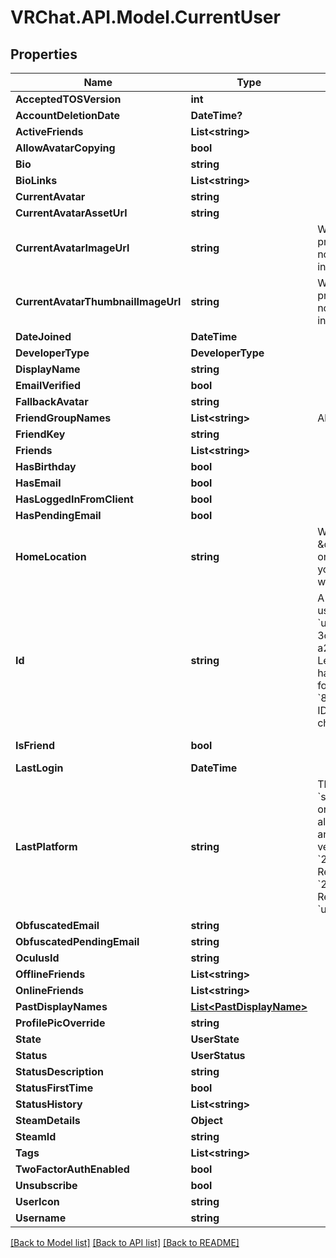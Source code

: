 # VRChat.API.Model.CurrentUser

## Properties

Name | Type | Description | Notes
------------ | ------------- | ------------- | -------------
**AcceptedTOSVersion** | **int** |  | 
**AccountDeletionDate** | **DateTime?** |  | [optional] 
**ActiveFriends** | **List&lt;string&gt;** |  | [optional] 
**AllowAvatarCopying** | **bool** |  | 
**Bio** | **string** |  | 
**BioLinks** | **List&lt;string&gt;** |  | 
**CurrentAvatar** | **string** |  | 
**CurrentAvatarAssetUrl** | **string** |  | 
**CurrentAvatarImageUrl** | **string** | When profilePicOverride is not empty, use it instead. | 
**CurrentAvatarThumbnailImageUrl** | **string** | When profilePicOverride is not empty, use it instead. | 
**DateJoined** | **DateTime** |  | 
**DeveloperType** | **DeveloperType** |  | 
**DisplayName** | **string** |  | 
**EmailVerified** | **bool** |  | 
**FallbackAvatar** | **string** |  | [optional] 
**FriendGroupNames** | **List&lt;string&gt;** | Always empty array. | 
**FriendKey** | **string** |  | 
**Friends** | **List&lt;string&gt;** |  | 
**HasBirthday** | **bool** |  | 
**HasEmail** | **bool** |  | 
**HasLoggedInFromClient** | **bool** |  | 
**HasPendingEmail** | **bool** |  | 
**HomeLocation** | **string** | WorldID be \&quot;offline\&quot; on User profiles if you are not friends with that user. | 
**Id** | **string** | A users unique ID, usually in the form of &#x60;usr_c1644b5b-3ca4-45b4-97c6-a2a0de70d469&#x60;. Legacy players can have old IDs in the form of &#x60;8JoV9XEdpo&#x60;. The ID can never be changed. | 
**IsFriend** | **bool** |  | [default to false]
**LastLogin** | **DateTime** |  | 
**LastPlatform** | **string** | This can be &#x60;standalonewindows&#x60; or &#x60;android&#x60;, but can also pretty much be any random Unity verison such as &#x60;2019.2.4-801-Release&#x60; or &#x60;2019.2.2-772-Release&#x60; or even &#x60;unknownplatform&#x60;. | 
**ObfuscatedEmail** | **string** |  | 
**ObfuscatedPendingEmail** | **string** |  | 
**OculusId** | **string** |  | 
**OfflineFriends** | **List&lt;string&gt;** |  | [optional] 
**OnlineFriends** | **List&lt;string&gt;** |  | [optional] 
**PastDisplayNames** | [**List&lt;PastDisplayName&gt;**](PastDisplayName.md) |  | 
**ProfilePicOverride** | **string** |  | 
**State** | **UserState** |  | 
**Status** | **UserStatus** |  | 
**StatusDescription** | **string** |  | 
**StatusFirstTime** | **bool** |  | 
**StatusHistory** | **List&lt;string&gt;** |  | 
**SteamDetails** | **Object** |  | 
**SteamId** | **string** |  | 
**Tags** | **List&lt;string&gt;** |  | 
**TwoFactorAuthEnabled** | **bool** |  | 
**Unsubscribe** | **bool** |  | 
**UserIcon** | **string** |  | 
**Username** | **string** |  | 

[[Back to Model list]](../README.md#documentation-for-models) [[Back to API list]](../README.md#documentation-for-api-endpoints) [[Back to README]](../README.md)

